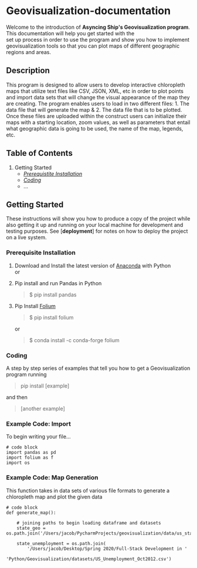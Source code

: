 # Geovisualization-documentation
Welcome to the introduction of **Asyncing Ship's Geovisualization program**. This documentation will help you get started with the\
set up process in order to use the program and show you how to implement geovisualization tools so that you can plot maps of different geographic regions and areas.


## Description
This program is designed to allow users to develop interactive chloropleth maps that utilize text files like CSV, JSON, XML, etc in order to plot points and import data sets that will change the visual appearance of the map they are creating. The program enables users to load in two different files: 1. The data file that will generate the map & 2. The data file that is to be plotted. Once these files are uploaded within the construct users can initialize their maps with a starting location, zoom values, as well as parameters that entail what geographic data is going to be used, the name of the map, legends, etc.


## Table of Contents
1. Getting Started
   - [*Prerequistite Installation*](https://github.com/Daechathon/EGR400-Geovisualization/blob/Documentation/README.md#prerequisite-installation)
   - [*Coding*](https://github.com/Daechathon/EGR400-Geovisualization/blob/Documentation/README.md#coding)
   - ...


## Getting Started
These instructions will show you how to produce a copy of the project while also getting it up and running on your local machine for development and testing purposes. See [**deployment**] for notes on how to deploy the project on a live system.

### Prerequisite Installation
1. Download and Install the latest version of [Anaconda](https://www.anaconda.com/distribution/) with Python\
   or


2. Pip install and run Pandas in Python
   > $ pip install pandas
3. Pip Install [Folium](https://pypi.org/project/folium/)
   > $ pip install folium
   
   or
   
   > $ conda install -c conda-forge folium


### Coding
A step by step series of examples that tell you how to get a Geovisualization program running
> pip install [example]

and then
> [another example]

### Example Code: Import
To begin writing your file...
```
# code block
import pandas as pd
import folium as f
import os
```
### Example Code: Map Generation
This function takes in data sets of various file formats to generate a chloropleth map and plot the given data
```
# code block
def generate_map():
    
    # joining paths to begin loading dataframe and datasets
    state_geo = os.path.join('/Users/jacob/PycharmProjects/geovisualization/data/us_states.json')

    state_unemployment = os.path.join(
        '/Users/jacob/Desktop/Spring 2020/Full-Stack Development in '
        'Python/Geovisualization/datasets/US_Unemployment_Oct2012.csv')
```
